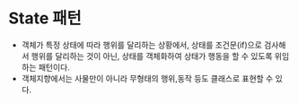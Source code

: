 # State 패턴
* 객체가 특정 상태에 따라 행위를 달리하는 상황에서, 상태를 조건문(if)으로 검사해서 행위를 달리하는 것이 아닌, 상태를 객체화하여 상태가 행동을 할 수 있도록 위임하는 패턴이다.
* 객체지향에서는 사물만이 아니라 무형태의 행위,동작 등도 클래스로 표현할 수 있다.